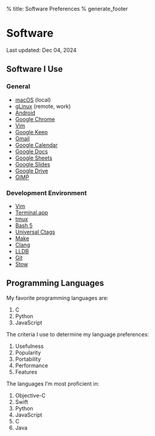 % title: Software Preferences
% generate_footer

# Software

<span id="last-updated">Last updated: Dec 04, 2024</span>

## Software I Use

### General

* [macOS](https://en.wikipedia.org/wiki/MacOS) (local)
* [gLinux](https://en.wikipedia.org/wiki/GLinux) (remote, work)
* [Android](https://www.android.com/)
* [Google Chrome](https://www.google.com/chrome/)
* [Vim](https://www.vim.org/)
* [Google Keep](https://keep.google.com/)
* [Gmail](https://www.google.com/gmail/)
* [Google Calendar](https://www.google.com/calendar)
* [Google Docs](https://docs.google.com/)
* [Google Sheets](http://sheets.google.com/)
* [Google Slides](https://slides.google.com/)
* [Google Drive](https://www.google.com/drive/)
* [GIMP](https://www.gimp.org/)

### Development Environment

* [Vim](https://www.vim.org/)
* [Terminal.app](https://en.wikipedia.org/wiki/Terminal_(macOS))
* [tmux](https://github.com/tmux/tmux/wiki)
* [Bash 5](https://www.gnu.org/software/bash/)
* [Universal Ctags](https://github.com/universal-ctags/ctags)
* [Make](https://www.gnu.org/software/make/)
* [Clang](https://clang.llvm.org/)
* [LLDB](https://lldb.llvm.org/)
* [Git](https://git-scm.com/)
* [Stow](https://www.gnu.org/software/stow/)

## Programming Languages

My favorite programming languages are:

1. C
1. Python
1. JavaScript

The criteria I use to determine my language preferences:

1. Usefulness
1. Popularity
1. Portability
1. Performance
1. Features

The languages I’m most proficient in:

1. Objective-C
1. Swift
1. Python
1. JavaScript
1. C
1. Java
